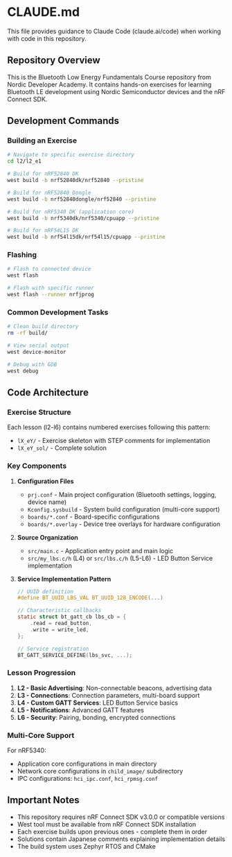 # CLAUDE.md

This file provides guidance to Claude Code (claude.ai/code) when working with code in this repository.

## Repository Overview

This is the Bluetooth Low Energy Fundamentals Course repository from Nordic Developer Academy. It contains hands-on exercises for learning Bluetooth LE development using Nordic Semiconductor devices and the nRF Connect SDK.

## Development Commands

### Building an Exercise
```bash
# Navigate to specific exercise directory
cd l2/l2_e1

# Build for nRF52840 DK
west build -b nrf52840dk/nrf52840 --pristine

# Build for nRF52840 Dongle  
west build -b nrf52840dongle/nrf52840 --pristine

# Build for nRF5340 DK (application core)
west build -b nrf5340dk/nrf5340/cpuapp --pristine

# Build for nRF54L15 DK
west build -b nrf54l15dk/nrf54l15/cpuapp --pristine
```

### Flashing
```bash
# Flash to connected device
west flash

# Flash with specific runner
west flash --runner nrfjprog
```

### Common Development Tasks
```bash
# Clean build directory
rm -rf build/

# View serial output
west device-monitor

# Debug with GDB
west debug
```

## Code Architecture

### Exercise Structure
Each lesson (l2-l6) contains numbered exercises following this pattern:
- `lX_eY/` - Exercise skeleton with STEP comments for implementation
- `lX_eY_sol/` - Complete solution

### Key Components

1. **Configuration Files**
   - `prj.conf` - Main project configuration (Bluetooth settings, logging, device name)
   - `Kconfig.sysbuild` - System build configuration (multi-core support)
   - `boards/*.conf` - Board-specific configurations
   - `boards/*.overlay` - Device tree overlays for hardware configuration

2. **Source Organization**
   - `src/main.c` - Application entry point and main logic
   - `src/my_lbs.c/h` (L4) or `src/lbs.c/h` (L5-L6) - LED Button Service implementation

3. **Service Implementation Pattern**
   ```c
   // UUID definition
   #define BT_UUID_LBS_VAL BT_UUID_128_ENCODE(...)
   
   // Characteristic callbacks
   static struct bt_gatt_cb lbs_cb = {
       .read = read_button,
       .write = write_led,
   };
   
   // Service registration
   BT_GATT_SERVICE_DEFINE(lbs_svc, ...);
   ```

### Lesson Progression

1. **L2 - Basic Advertising**: Non-connectable beacons, advertising data
2. **L3 - Connections**: Connection parameters, multi-board support
3. **L4 - Custom GATT Services**: LED Button Service basics
4. **L5 - Notifications**: Advanced GATT features
5. **L6 - Security**: Pairing, bonding, encrypted connections

### Multi-Core Support
For nRF5340:
- Application core configurations in main directory
- Network core configurations in `child_image/` subdirectory
- IPC configurations: `hci_ipc.conf`, `hci_rpmsg.conf`

## Important Notes

- This repository requires nRF Connect SDK v3.0.0 or compatible versions
- West tool must be available from nRF Connect SDK installation
- Each exercise builds upon previous ones - complete them in order
- Solutions contain Japanese comments explaining implementation details
- The build system uses Zephyr RTOS and CMake
